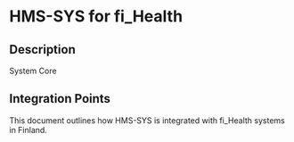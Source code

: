 # HMS-SYS for fi_Health

## Description

System Core

## Integration Points

This document outlines how HMS-SYS is integrated with fi_Health systems in Finland.
